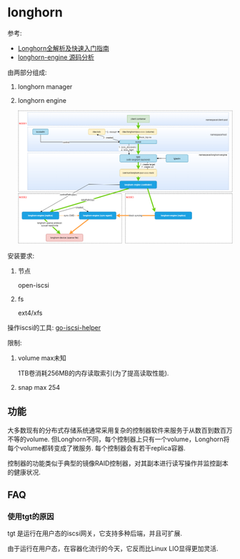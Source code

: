 # longhorn
参考:
- [Longhorn全解析及快速入门指南](http://user.1949idc.com/customer/shownews595.html)
- [longhorn-engine 源码分析](https://peteryj.github.io/2020/10/11/longhorn-engine-code-analysis/)

由两部分组成:
1. longhorn manager
1. longhorn engine

    ![longhorn engine](/misc/img/develop/longhorn-engine.png)

安装要求:
1. 节点

    open-iscsi
1. fs

    ext4/xfs

操作iscsi的工具: [go-iscsi-helper](https://github.com/longhorn/go-iscsi-helper)

限制:
1. volume max未知

    1TB卷消耗256MB的内存读取索引(为了提高读取性能).
1. snap max 254

## 功能
大多数现有的分布式存储系统通常采用复杂的控制器软件来服务于从数百到数百万不等的volume. 但Longhorn不同，每个控制器上只有一个volume，Longhorn将每个volume都转变成了微服务. 每个控制器会有若干replica容器.

控制器的功能类似于典型的镜像RAID控制器，对其副本进行读写操作并监控副本的健康状况.

## FAQ
### 使用tgt的原因
tgt 是运行在用户态的iscsi网关，它支持多种后端，并且可扩展.

由于运行在用户态，在容器化流行的今天，它反而比Linux LIO显得更加灵活.